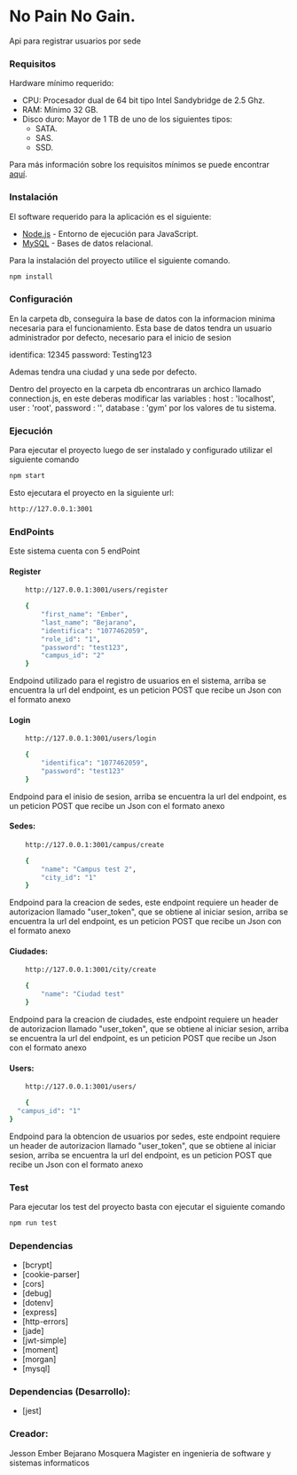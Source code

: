 
# No Pain No Gain.

Api para registrar usuarios por sede

### Requisitos

Hardware mínimo requerido:

+ CPU: Procesador dual de 64 bit tipo Intel Sandybridge de 2.5 Ghz.
+ RAM: Mínimo 32 GB.
+ Disco duro: Mayor de 1 TB de uno de los siguientes tipos:
    + SATA.
    + SAS.
    + SSD.

Para más información sobre los requisitos mínimos se puede encontrar [aquí](https://www.juniper.net/documentation/en_US/nfv2.1/topics/reference/ccpe-servers-hardware-spec.html).

### Instalación

El software requerido para la aplicación es el siguiente:

+ [Node.js](https://nodejs.org/es/) - Entorno de ejecución para JavaScript.
+ [MySQL](https://www.mysql.com/) - Bases de datos relacional.

Para la instalación del proyecto utilice el siguiente comando.

```bash
npm install 
```

### Configuración

En la carpeta db, conseguira la base de datos con la informacion minima necesaria para el funcionamiento.
Esta base de datos tendra un usuario administrador por defecto, necesario para el inicio de sesion

identifica: 12345
password: Testing123

Ademas tendra una ciudad y una sede por defecto.

Dentro del proyecto en la carpeta db encontraras un archico llamado connection.js, en este deberas modificar las variables :
  host     : 'localhost',
  user     : 'root',
  password : '',
  database : 'gym'
por los valores de tu sistema.

### Ejecución

Para ejecutar el proyecto luego de ser instalado y configurado utilizar el siguiente comando

```bash
npm start
```

Esto ejecutara el proyecto en la siguiente url:

```bash
http://127.0.0.1:3001
``` 
### EndPoints

Este sistema cuenta con 5 endPoint


#### Register
```bash
    http://127.0.0.1:3001/users/register

    {
        "first_name": "Ember",
        "last_name": "Bejarano",
        "identifica": "1077462059",
        "role_id": "1",
        "password": "test123",
        "campus_id": "2"
    }
``` 
Endpoind utilizado para el registro de usuarios en el sistema, arriba se encuentra la url del endpoint, es un peticion POST que recibe un Json con el formato anexo

#### Login

```bash
    http://127.0.0.1:3001/users/login

    {
        "identifica": "1077462059",
        "password": "test123"
    }
``` 

Endpoind para el inisio de sesion, arriba se encuentra la url del endpoint, es un peticion POST que recibe un Json con el formato anexo

#### Sedes:

```bash
    http://127.0.0.1:3001/campus/create

    {
        "name": "Campus test 2",
        "city_id": "1"
    }
``` 

Endpoind para la creacion de sedes, este endpoint requiere un header de autorizacion llamado "user_token", que se obtiene al iniciar sesion, arriba se encuentra la url del endpoint, es un peticion POST que recibe un Json con el formato anexo

#### Ciudades:

```bash
    http://127.0.0.1:3001/city/create

    {
        "name": "Ciudad test"
    }
``` 

Endpoind para la creacion de ciudades, este endpoint requiere un header de autorizacion llamado "user_token", que se obtiene al iniciar sesion, arriba se encuentra la url del endpoint, es un peticion POST que recibe un Json con el formato anexo

#### Users:

```bash
    http://127.0.0.1:3001/users/

    {
  "campus_id": "1"
}
``` 

Endpoind para la obtencion de usuarios por sedes, este endpoint requiere un header de autorizacion llamado "user_token", que se obtiene al iniciar sesion, arriba se encuentra la url del endpoint, es un peticion POST que recibe un Json con el formato anexo

### Test
Para ejecutar los test del proyecto basta con ejecutar el siguiente comando
```bash
npm run test
```

### Dependencias

+ [bcrypt]
+ [cookie-parser]
+ [cors]
+ [debug]
+ [dotenv]
+ [express]
+ [http-errors]
+ [jade]
+ [jwt-simple]
+ [moment]
+ [morgan]
+ [mysql]

### Dependencias (Desarrollo):

+ [jest]

### Creador:

Jesson Ember Bejarano Mosquera
Magister en ingenieria de software y sistemas informaticos